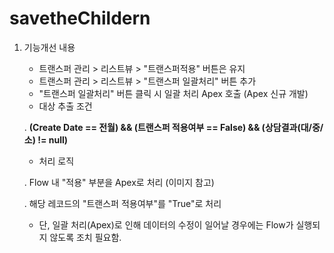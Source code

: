 # savetheChildern

1. 기능개선 내용
    - 트랜스퍼 관리 > 리스트뷰 > "트랜스퍼적용" 버튼은 유지
    - 트랜스퍼 관리 > 리스트뷰 > "트랜스퍼 일괄처리" 버튼 추가
    - "트랜스퍼 일괄처리" 버튼 클릭 시 일괄 처리 Apex 호출 (Apex 신규 개발)
    - 대상 추출 조건
    
    . **(Create Date == 전월) && (트랜스퍼 적용여부 == False) && (상담결과(대/중/소) != null)**
    
    - 처리 로직
    
    . Flow 내 "적용" 부분을 Apex로 처리 (이미지 참고)
    
    . 해당 레코드의 "트랜스퍼 적용여부"를 "True"로 처리
    
    - 단, 일괄 처리(Apex)로 인해 데이터의 수정이 일어날 경우에는 Flow가 실행되지 않도록 조치 필요함.
